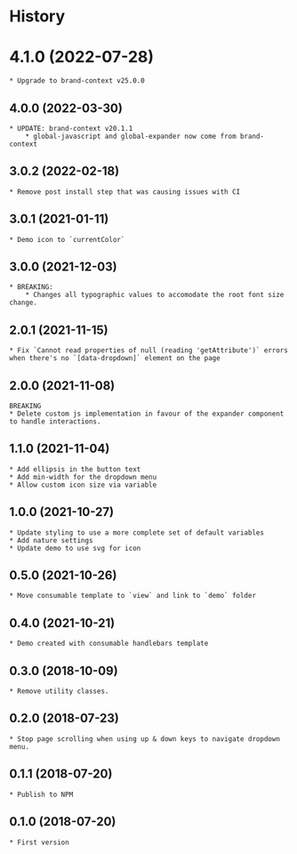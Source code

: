# History

# 4.1.0 (2022-07-28)
    * Upgrade to brand-context v25.0.0

## 4.0.0 (2022-03-30)
    * UPDATE: brand-context v20.1.1
        * global-javascript and global-expander now come from brand-context

## 3.0.2 (2022-02-18)
    * Remove post install step that was causing issues with CI

## 3.0.1 (2021-01-11)
    * Demo icon to `currentColor`

## 3.0.0 (2021-12-03)
    * BREAKING:
        * Changes all typographic values to accomodate the root font size change.

## 2.0.1 (2021-11-15)
    * Fix `Cannot read properties of null (reading 'getAttribute')` errors when there's no `[data-dropdown]` element on the page

## 2.0.0 (2021-11-08)
    BREAKING
    * Delete custom js implementation in favour of the expander component to handle interactions.

## 1.1.0 (2021-11-04)
    * Add ellipsis in the button text
    * Add min-width for the dropdown menu
    * Allow custom icon size via variable

## 1.0.0 (2021-10-27)
    * Update styling to use a more complete set of default variables
    * Add nature settings
    * Update demo to use svg for icon

## 0.5.0 (2021-10-26)
    * Move consumable template to `view` and link to `demo` folder

## 0.4.0 (2021-10-21)
    * Demo created with consumable handlebars template

## 0.3.0 (2018-10-09)
    * Remove utility classes.

## 0.2.0 (2018-07-23)
    * Stop page scrolling when using up & down keys to navigate dropdown menu.

## 0.1.1 (2018-07-20)
    * Publish to NPM

## 0.1.0 (2018-07-20)
    * First version
